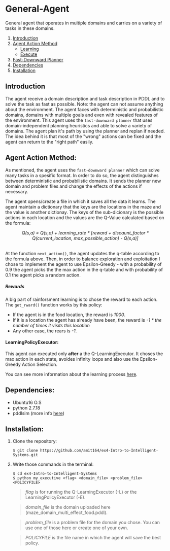 # General-Agent

General agent that operates in multiple domains and carries on a variety of tasks in these domains.

1. [Introduction](#introduction)  
2. [Agent Action Method](#Agent-Action-Method)
    *  [Learning](#Learning)
    *  [Execute](#Execute)
3. [Fast-Downward Planner](#fast-downward-planner)
4. [Dependencies](#dependencies)
5. [Installation](#installation)

## Introduction
The agent receive a domain description and task description in PDDL and to solve the task as fast as possible. 
Note: the agent can not assume anything about the environment.
The agent faces with deterministic and probabilistic domains, domains with multiple goals and even with revealed features of the environment. This agent uses the `fast-downward planner` that uses domain-independent planning heuristics and able to solve a variety of domains. The agent plan it's path by using the planner and replan if needed. The idea behind it is that most of the "wrong" actions can be fixed and the agent can return to the "right path" easily.


## Agent Action Method:
As mentioned, the agent uses the `fast-downward planner` which can solve many tasks in a spesific format. In order to do so, the agent distinguishes between deterministic and probabilistic domains. It sends the planner new domain and problem files and change the effects of the actions if necessary. 

The agent opens/create a file in which it saves all the data it learns. The agent maintain a dictionary that the keys are the locations in the maze and the value is another dictionay. The keys of the sub-dicionary is the possible actions in each location and the values are the Q-Value calculated based on the formula:

<div align="center"> <em> Q(s,a) = Q(s,a) + learning_rate * [reward + discaunt_factor * Q(current_location, max_possible_action) - Q(s,a)] </em> </div><br/>

At the function ```next_action()```, the agent updates the q-table according to the formula above. Then, in order to balance exploration and exploitation I chose to implement the agent to use Epsilon-Greedy - with a probability of 0.9 the agent picks the the max action in the q-table and with probability of 0.1 the agent picks a random action.

##### Rewards
A big part of rainforsment learning is to chose the reward to each action. The ```get_rward()``` function works by this policy:
* If the agent is in the food location, the reward is _1000_.
* If it is a location the agent has already have been, the reward is _-1 * the number of times it visits this location_
* Any other case, the rears is _-1_.

#### LearningPolicyExecutor:
This agent can executed only **after** a the Q-LearningExecutor. It choses the max action in each state, avoides infinity loops and also use the Epsilon-Greedy Action Selection. 

You can see more information about the learning process [here]().

## Dependencies:
* Ubuntu16 O.S
* python 2.7.18
* pddlsim (more info [here](https://bitbucket.org/galk-opensource/executionsimulation/src/master/))

## Installation:
1. Clone the repository:  
    ```
    $ git clone https://github.com/amit164/ex4-Intro-to-Intelligent-Systems.git
    ```
2. Write those commands in the terminal:
    ```
    $ cd ex4-Intro-to-Intelligent-Systems
    $ python my_executive <flag> <domain_file> <problem_file> <POLICYFILE>
    ```
    > _flag_ is for running the Q-LearningExecutor (-L) or the LearningPolicyExecutor (-E). 
    
    > _domain_file_ is the domain uploaded here (maze_domain_multi_effect_food.pddl).
 
    > _problem_file_ is a problem file for the domain you chose. You can use one of those here or create one of your own.
    
    > _POLICYFILE_ is the file name in which the agent will save the best policy.
   

